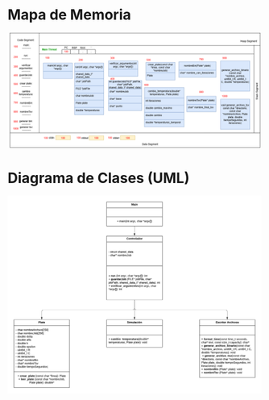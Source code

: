  # Mapa de Memoria
 ![alt text](tarea1_memoria.drawio.png)

 # Diagrama de Clases (UML)
![alt text](<Tarea 1 Clases UML.png>)